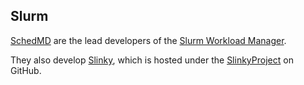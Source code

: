 ## Slurm

[SchedMD](https://schedmd.com/) are the lead developers of the
[Slurm Workload Manager](https://slurm.schedmd.com).

They also develop [Slinky](https://slinky.ai), which is hosted under the
[SlinkyProject](https://github.com/slinkyproject) on GitHub.
